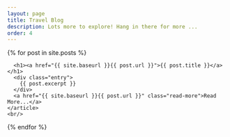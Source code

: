 ```yaml
---
layout: page
title: Travel Blog
description: Lots more to explore! Hang in there for more ...
order: 4
---
```


<div class="posts">
  {% for post in site.posts %}
    <article class="post">

      <h1><a href="{{ site.baseurl }}{{ post.url }}">{{ post.title }}</a></h1>
      <div class="entry">
        {{ post.excerpt }}
      </div>
      <a href="{{ site.baseurl }}{{ post.url }}" class="read-more">Read More...</a>
    </article>
    <br/>
  {% endfor %}
</div>

